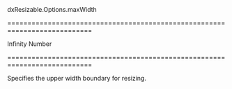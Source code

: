 <!--id-->dxResizable.Options.maxWidth<!--/id-->
===========================================================================
<!--default-->Infinity<!--/default-->
<!--type-->Number<!--/type-->
===========================================================================

<!--shortDescription-->
Specifies the upper width boundary for resizing.
<!--/shortDescription-->

<!--fullDescription-->

<!--/fullDescription-->